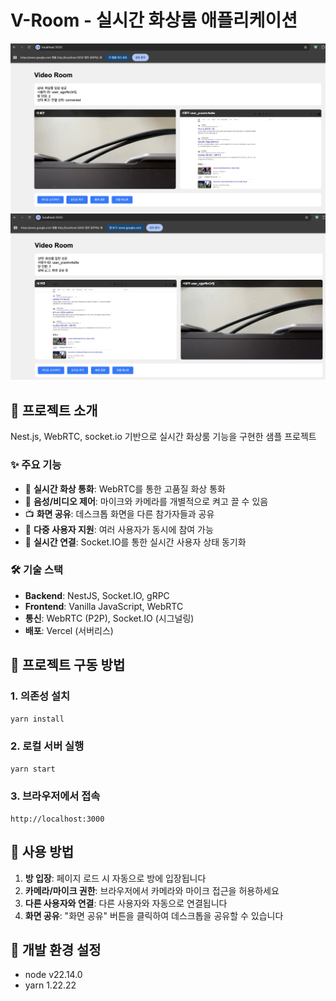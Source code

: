 # V-Room - 실시간 화상룸 애플리케이션

![V-Room Screenshot](ref/v-room-001.png)
![V-Room Screenshot](ref/v-room-002.png)

## 📖 프로젝트 소개

Nest.js, WebRTC, socket.io 기반으로 실시간 화상룸 기능을 구현한 샘플 프로젝트

### ✨ 주요 기능

- 🎥 **실시간 화상 통화**: WebRTC를 통한 고품질 화상 통화
- 🎤 **음성/비디오 제어**: 마이크와 카메라를 개별적으로 켜고 끌 수 있음
- 📺 **화면 공유**: 데스크톱 화면을 다른 참가자들과 공유
- 👥 **다중 사용자 지원**: 여러 사용자가 동시에 참여 가능
- 🔄 **실시간 연결**: Socket.IO를 통한 실시간 사용자 상태 동기화

### 🛠 기술 스택

- **Backend**: NestJS, Socket.IO, gRPC
- **Frontend**: Vanilla JavaScript, WebRTC
- **통신**: WebRTC (P2P), Socket.IO (시그널링)
- **배포**: Vercel (서버리스)

## 🚀 프로젝트 구동 방법

### 1. 의존성 설치

```bash
yarn install
```

### 2. 로컬 서버 실행

```bash
yarn start
```

### 3. 브라우저에서 접속

```
http://localhost:3000
```

## 📱 사용 방법

1. **방 입장**: 페이지 로드 시 자동으로 방에 입장됩니다
2. **카메라/마이크 권한**: 브라우저에서 카메라와 마이크 접근을 허용하세요
3. **다른 사용자와 연결**: 다른 사용자와 자동으로 연결됩니다
4. **화면 공유**: "화면 공유" 버튼을 클릭하여 데스크톱을 공유할 수 있습니다

## 🔧 개발 환경 설정

- node v22.14.0
- yarn 1.22.22
